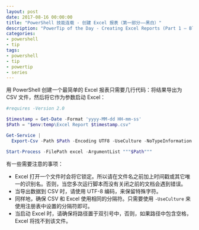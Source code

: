 ```yaml
---
layout: post
date: 2017-08-16 00:00:00
title: "PowerShell 技能连载 - 创建 Excel 报表（第一部分——黑白）"
description: "PowerTip of the Day - Creating Excel Reports (Part 1 – Black and White)"
categories:
- powershell
- tip
tags:
- powershell
- tip
- powertip
- series
---
```

用 PowerShell 创建一个最简单的 Excel 报表只需要几行代码：将结果导出为 CSV 文件，然后将它作为参数启动 Excel：

```powershell
#requires -Version 2.0

$timestamp = Get-Date -Format 'yyyy-MM-dd HH-mm-ss'
$Path = "$env:temp\Excel Report $timestamp.csv"

Get-Service |
  Export-Csv -Path $Path -Encoding UTF8 -UseCulture -NoTypeInformation

Start-Process -FilePath excel -ArgumentList """$Path"""
```

有一些需要注意的事项：

- Excel 打开一个文件时会将它锁定。所以请在文件名之前加上时间戳或其它唯一的识别名。否则，当您多次运行脚本而没有关闭之前的文档会遇到错误。
- 当导出数据到 CSV 时，请使用 UTF-8 编码，来保留特殊字符。
- 同样地，确保 CSV 和 Excel 使用相同的分隔符。只需要使用 `-UseCulture` 来使用注册表中设置的分隔符即可。
- 当启动 Excel 时，请确保将路径置于双引号中，否则，如果路径中包含空格，Excel 将找不到该文件。

<!--本文国际来源：[Creating Excel Reports (Part 1 – Black and White)](http://community.idera.com/powershell/powertips/b/tips/posts/creating-excel-reports-part-1-black-and-white)-->

